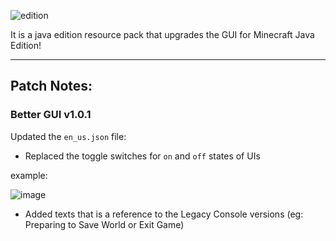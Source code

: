 ![edition](https://github.com/user-attachments/assets/79579913-b3c5-4438-83a0-b3ed97fac0ee)

It is a java edition resource pack that upgrades the GUI for Minecraft Java Edition!

---

## Patch Notes:

### Better GUI v1.0.1

Updated the `en_us.json` file:

- Replaced the toggle switches for `on` and `off` states of UIs

example:

![image](https://github.com/user-attachments/assets/07bf32b7-4fc9-4b4c-a531-72fa18109da8)

- Added texts that is a reference to the Legacy Console versions (eg: Preparing to Save World or Exit Game)
